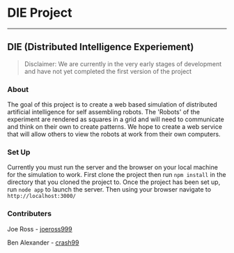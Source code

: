 # DIE Project
---
## DIE (Distributed Intelligence Experiement)

> Disclaimer: We are currently in the very early stages of development and have not yet completed the first version of the project

### About
The goal of this project is to create a web based simulation of distributed artificial intelligence for self assembling robots.  The 'Robots' of the experiment are rendered as squares in a grid and will need to communicate and think on their own to create patterns.  We hope to create a web service that will allow others to view the robots at work from their own computers.

### Set Up
Currently you must run the server and the browser on your local machine for the simulation to work.  First clone the project then run `npm install` in the directory that you cloned the project to. Once the project has been set up, run `node app` to launch the server. Then using your browser navigate to `http://localhost:3000/`

### Contributers
Joe Ross - [joeross999](https://github.com/joeross999)

Ben Alexander - [crash99](https://github.com/crash99)